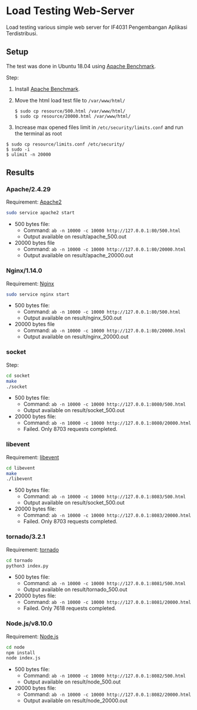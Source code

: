 # Load Testing Web-Server
Load testing various simple web server for IF4031 Pengembangan Aplikasi Terdistribusi.


## Setup
The test was done in Ubuntu 18.04 using [Apache Benchmark](https://www.tutorialspoint.com/apache_bench/apache_bench_environment_setup.htm).

Step:
1. Install [Apache Benchmark](https://www.tutorialspoint.com/apache_bench/apache_bench_environment_setup.htm).

2. Move the html load test file to `/var/www/html/`
	```
	$ sudo cp resource/500.html /var/www/html/
	$ sudo cp resource/20000.html /var/www/html/
	```

3. Increase max opened files limit in `/etc/security/limits.conf` and run the terminal as root
  ```
  $ sudo cp resource/limits.conf /etc/security/
  $ sudo -i
  $ ulimit -n 20000
  ```

## Results
### Apache/2.4.29 
Requirement: [Apache2](https://www.digitalocean.com/community/tutorials/how-to-install-the-apache-web-server-on-ubuntu-18-04-quickstart)

``` bash
sudo service apache2 start
```

* 500 bytes file:
  * Command: `ab -n 10000 -c 10000 http://127.0.0.1:80/500.html`
  * Output available on result/apache_500.out
* 20000 bytes file
  * Command: `ab -n 10000 -c 10000 http://127.0.0.1:80/20000.html`
  * Output available on result/apache_20000.out

### Nginx/1.14.0
Requirement: [Nginx](https://www.digitalocean.com/community/tutorials/how-to-install-nginx-on-ubuntu-18-04)

``` bash
sudo service nginx start
```

* 500 bytes file:
  * Command: `ab -n 10000 -c 10000 http://127.0.0.1:80/500.html`
  * Output available on result/nginx_500.out
* 20000 bytes file
  * Command: `ab -n 10000 -c 10000 http://127.0.0.1:80/20000.html`
  * Output available on result/nginx_20000.out

### socket
Step:

``` bash
cd socket
make
./socket
```

* 500 bytes file:
  * Command: `ab -n 10000 -c 10000 http://127.0.0.1:8080/500.html`
  * Output available on result/socket_500.out
* 20000 bytes file:
  * Command: `ab -n 10000 -c 10000 http://127.0.0.1:8080/20000.html`
  * Failed. Only 8703 requests completed.

### libevent
Requirement: [libevent](https://libevent.org/)

``` bash
cd libevent
make
./libevent
```

* 500 bytes file:
  * Command: `ab -n 10000 -c 10000 http://127.0.0.1:8083/500.html`
  * Output available on result/socket_500.out
* 20000 bytes file:
  * Command: `ab -n 10000 -c 10000 http://127.0.0.1:8083/20000.html`
  * Failed. Only 8703 requests completed.

### tornado/3.2.1
Requirement: [tornado](https://pypi.org/project/tornado/)

``` bash
cd tornado
python3 index.py
```

* 500 bytes file:
  * Command: `ab -n 10000 -c 10000 http://127.0.0.1:8081/500.html`
  * Output available on result/tornado_500.out
* 20000 bytes file:
  * Command: `ab -n 10000 -c 10000 http://127.0.0.1:8081/20000.html`
  * Failed. Only 7618 requests completed.

### Node.js/v8.10.0
Requirement: [Node.js](https://nodejs.org/en/download/)

``` bash
cd node
npm install
node index.js
```

* 500 bytes file:
  * Command: `ab -n 10000 -c 10000 http://127.0.0.1:8082/500.html`
  * Output available on result/node_500.out
* 20000 bytes file:
  * Command: `ab -n 10000 -c 10000 http://127.0.0.1:8082/20000.html`
  * Output available on result/node_20000.out